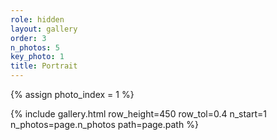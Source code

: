 ```yaml
---
role: hidden
layout: gallery
order: 3
n_photos: 5
key_photo: 1
title: Portrait
---
```


{% assign photo_index = 1 %}

<!-- for now, this determines gallery parameters for all the home page galleries -->
<!-- (as long as it remains the last gallery on the home page) -->
{% include gallery.html row_height=450 row_tol=0.4 n_start=1 n_photos=page.n_photos path=page.path %}
